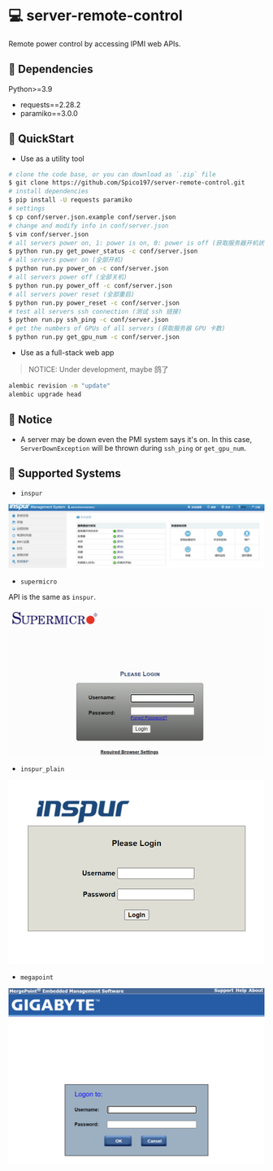 # 💻 server-remote-control
Remote power control by accessing IPMI web APIs.

## 🌴 Dependencies

Python>=3.9
- requests==2.28.2
- paramiko==3.0.0

## 🚀 QuickStart

- Use as a utility tool

```bash
# clone the code base, or you can download as `.zip` file
$ git clone https://github.com/Spico197/server-remote-control.git
# install dependencies
$ pip install -U requests paramiko
# settings
$ cp conf/server.json.example conf/server.json
# change and modify info in conf/server.json
$ vim conf/server.json
# all servers power on, 1: power is on, 0: power is off (获取服务器开机状态, 1: 开机中, 0: 关机中)
$ python run.py get_power_status -c conf/server.json
# all servers power on (全部开机)
$ python run.py power_on -c conf/server.json
# all servers power off (全部关机)
$ python run.py power_off -c conf/server.json
# all servers power reset (全部重启)
$ python run.py power_reset -c conf/server.json
# test all servers ssh connection (测试 ssh 链接)
$ python run.py ssh_ping -c conf/server.json
# get the numbers of GPUs of all servers (获取服务器 GPU 卡数)
$ python run.py get_gpu_num -c conf/server.json
```

- Use as a full-stack web app

> NOTICE: Under development, maybe 鸽了

```bash
alembic revision -m "update"
alembic upgrade head
```

## 📝 Notice

- A server may be down even the PMI system says it's on. In this case, `ServerDownException` will be thrown during `ssh_ping` or `get_gpu_num`.

## 🎐 Supported Systems

- `inspur`

![inspur](docs/imgs/inspur.png)

- `supermicro`

API is the same as `inspur`.

![supermicro](docs/imgs/supermicro.png)

- `inspur_plain`

![inspur_plain](docs/imgs/inspur_plain.png)

- `megapoint`

![megapoint](docs/imgs/megapoint.png)
